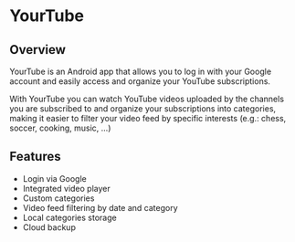 # YourTube

## Overview
YourTube is an Android app that allows you to log in with your Google account and easily access and organize your YouTube subscriptions.

With YourTube you can watch YouTube videos uploaded by the channels you are subscribed to and organize your subscriptions into categories, making it easier to filter your video feed by specific interests (e.g.: chess, soccer, cooking, music, ...)

## Features
- Login via Google
- Integrated video player
- Custom categories
- Video feed filtering by date and category
- Local categories storage
- Cloud backup